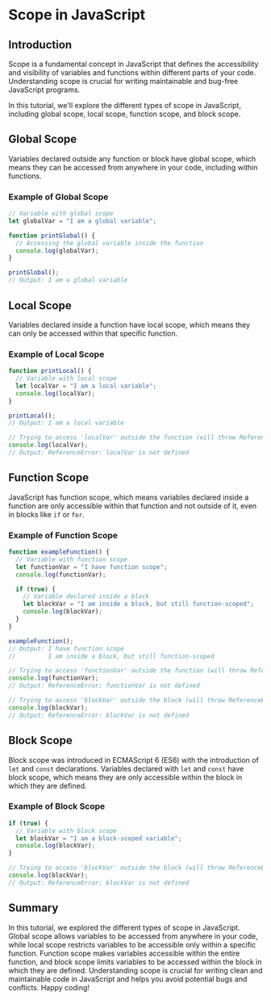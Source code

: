 # Scope in JavaScript

## Introduction

Scope is a fundamental concept in JavaScript that defines the accessibility and visibility of variables and functions within different parts of your code. Understanding scope is crucial for writing maintainable and bug-free JavaScript programs. 

In this tutorial, we'll explore the different types of scope in JavaScript, including global scope, local scope, function scope, and block scope.

## Global Scope

Variables declared outside any function or block have global scope, which means they can be accessed from anywhere in your code, including within functions.

### Example of Global Scope

```javascript
// Variable with global scope
let globalVar = "I am a global variable";

function printGlobal() {
  // Accessing the global variable inside the function
  console.log(globalVar);
}

printGlobal();
// Output: I am a global variable
```

## Local Scope

Variables declared inside a function have local scope, which means they can only be accessed within that specific function.

### Example of Local Scope

```javascript
function printLocal() {
  // Variable with local scope
  let localVar = "I am a local variable";
  console.log(localVar);
}

printLocal();
// Output: I am a local variable

// Trying to access 'localVar' outside the function (will throw ReferenceError)
console.log(localVar);
// Output: ReferenceError: localVar is not defined
```

## Function Scope

JavaScript has function scope, which means variables declared inside a function are only accessible within that function and not outside of it, even in blocks like `if` or `for`.

### Example of Function Scope

```javascript
function exampleFunction() {
  // Variable with function scope
  let functionVar = "I have function scope";
  console.log(functionVar);

  if (true) {
    // Variable declared inside a block
    let blockVar = "I am inside a block, but still function-scoped";
    console.log(blockVar);
  }
}

exampleFunction();
// Output: I have function scope
//         I am inside a block, but still function-scoped

// Trying to access 'functionVar' outside the function (will throw ReferenceError)
console.log(functionVar);
// Output: ReferenceError: functionVar is not defined

// Trying to access 'blockVar' outside the block (will throw ReferenceError)
console.log(blockVar);
// Output: ReferenceError: blockVar is not defined
```

## Block Scope

Block scope was introduced in ECMAScript 6 (ES6) with the introduction of `let` and `const` declarations. Variables declared with `let` and `const` have block scope, which means they are only accessible within the block in which they are defined.

### Example of Block Scope

```javascript
if (true) {
  // Variable with block scope
  let blockVar = "I am a block-scoped variable";
  console.log(blockVar);
}

// Trying to access 'blockVar' outside the block (will throw ReferenceError)
console.log(blockVar);
// Output: ReferenceError: blockVar is not defined
```

## Summary

In this tutorial, we explored the different types of scope in JavaScript. Global scope allows variables to be accessed from anywhere in your code, while local scope restricts variables to be accessible only within a specific function. Function scope makes variables accessible within the entire function, and block scope limits variables to be accessed within the block in which they are defined. Understanding scope is crucial for writing clean and maintainable code in JavaScript and helps you avoid potential bugs and conflicts. Happy coding!